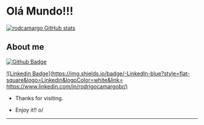 # Olá Mundo!!!

 
[![rodcamargo GitHub stats](https://github-readme-stats.vercel.app/api?username=rodcamargo&show_icons=true&theme=tokyonight)](https://github.com/rodcamargo/github-readme-stats)


## About me

[![Github Badge](https://img.shields.io/badge/-Github-000?style=flat-square&logo=Github&logoColor=white&link=https://github.com/rodcamargo)](https://github.com/rodcamargo)

[![Linkedin Badge](https://img.shields.io/badge/-LinkedIn-blue?style=flat-square&logo=Linkedin&logoColor=white&link= https://www.linkedin.com/in/rodrigocamargobr/)](https://www.linkedin.com/in/rodrigocamargobr/)

- Thanks for visiting.

- Enjoy it!! o/

----------------------------------------------------------------------------------

